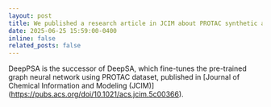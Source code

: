 ```yaml
---
layout: post
title: We published a research article in JCIM about PROTAC synthetic accessibility prediction!
date: 2025-06-25 15:59:00-0400
inline: false
related_posts: false
---
```

DeepPSA is the successor of DeepSA, which fine-tunes the pre-trained graph neural network using PROTAC dataset, published in [Journal of Chemical Information and Modeling (JCIM)] (https://pubs.acs.org/doi/10.1021/acs.jcim.5c00366). 
